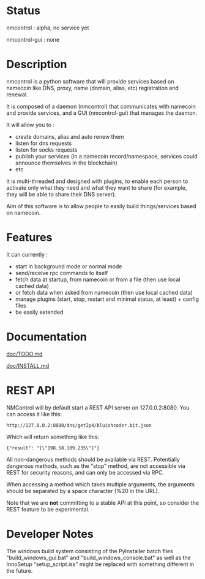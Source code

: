 Status
======

nmcontrol : alpha, no service yet

nmcontrol-gui : none

Description
===========

nmcontrol is a python software that will provide services based on namecoin like DNS, proxy, name (domain, alias, etc) registration and renewal.

It is composed of a daemon (nmcontrol) that communicates with namecoin and provide services, and a GUI (nmcontrol-gui) that manages the daemon.

It will allow you to :
- create domains, alias and auto renew them
- listen for dns requests
- listen for socks requests
- publish your services (in a namecoin record/namespace, services could announce themselves in the blockchain)
- etc

It is multi-threaded and designed with plugins, to enable each person to activate only what they need and what they want to share (for example, they will be able to share their DNS server).

Aim of this software is to allow people to easily build things/services based on namecoin.

Features
========

It can currently :
- start in background mode or normal mode
- send/receive rpc commands to itself
- fetch data at startup, from namecoin or from a file (then use local cached data)
- or fetch data when asked from namecoin (then use local cached data)
- manage plugins (start, stop, restart and minimal status, at least) + config files
- be easily extended

Documentation
=============

[doc/TODO.md](doc/TODO.md)

[doc/INSTALL.md](doc/INSTALL.md)

REST API
========

NMControl will by default start a REST API server on 127.0.0.2:8080.  You can access it like this:

    http://127.0.0.2:8080/dns/getIp4/bluishcoder.bit.json

Which will return something like this:

    {"result": "[\"198.58.109.235\"]"}

All non-dangerous methods should be available via REST.  Potentially dangerous methods, such as the "stop" method, are not accessible via REST for security reasons, and can only be accessed via RPC.

When accessing a method which takes multiple arguments, the arguments should be separated by a space character (%20 in the URL).

Note that we are **not** committing to a stable API at this point, so consider the REST feature to be experimental.

Developer Notes
============
The windows build system consisting of the PyInstaller batch files "build_windows_gui.bat" and "build_windows_console.bat" as well as the InnoSetup "setup_script.iss" might be replaced with something different in the future.
